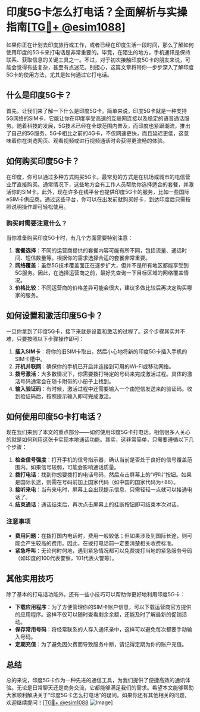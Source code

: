 # 印度5G卡怎么打电话？全面解析与实操指南[[TG💪+ @esim1088](https://t.me/s/esim1088)]

如果你正在计划去印度旅行或工作，或者已经在印度生活一段时间，那么了解如何使用印度的5G卡来打电话是非常重要的。毕竟，在陌生的地方，手机通讯是保持联系、获取信息的关键工具之一。不过，对于初次接触印度5G卡的朋友来说，可能会觉得有些复杂，甚至有点迷茫。别担心，这篇文章将带你一步步深入了解印度5G卡的使用方法，尤其是如何通过它打电话。

## 什么是印度5G卡？

首先，让我们来了解一下什么是印度5G卡。简单来说，印度5G卡就是一种支持5G网络的SIM卡，它能让你在印度享受高速的互联网连接以及稳定的语音通话服务。随着科技的发展，5G技术已经在全球范围内普及，而印度也紧跟潮流，推出了自己的5G服务。5G卡相比之前的4G卡，不仅网速更快，而且延迟更低，这意味着你在浏览网页、观看视频或进行视频通话时会获得更流畅的体验。

## 如何购买印度5G卡？

在印度，你可以通过多种方式购买5G卡。最常见的方式是在机场或城市的电信营业厅直接购买。通常情况下，这些地方会有工作人员帮助你选择适合的套餐，并激活你的SIM卡。此外，现在许多在线平台也提供印度5G卡的服务，比如一些国际eSIM卡供应商。通过这些平台，你可以在出发前就购买好卡，到达印度后只需按照说明操作即可轻松使用。

### 购买时需要注意什么？

当你准备购买印度5G卡时，有几个方面需要特别注意：

1. **套餐选择**：不同的运营商提供的套餐内容可能有所不同，包括流量、通话时间、短信数量等。根据你的需求选择合适的套餐非常重要。
2. **网络覆盖**：虽然5G技术覆盖面正在逐步扩大，但并不是所有地区都能享受到5G服务。因此，在选择运营商之前，最好先查询一下目标区域的网络覆盖情况。
3. **价格比较**：不同运营商的价格差异可能会很大，建议多做比较后再决定购买哪家的服务。

## 如何设置和激活印度5G卡？

一旦你拿到了印度5G卡，接下来就是设置和激活的过程了。这个步骤其实并不难，只要按照以下步骤操作即可：

1. **插入SIM卡**：将你的旧SIM卡取出，然后小心地将新的印度5G卡插入手机的SIM卡槽中。
2. **开机并联网**：确保你的手机已开启并连接到可用的Wi-Fi或移动网络。
3. **拨号激活**：大多数情况下，你需要拨打特定的号码来完成激活过程。具体的激活号码通常会在随卡附带的小册子上找到。
4. **输入验证码**：有时候，激活过程中还需要输入一个由短信发送来的验证码。收到验证码后，按照提示输入即可完成激活。

## 如何使用印度5G卡打电话？

现在我们来到了本文的重点部分——如何使用印度5G卡打电话。相信很多人关心的就是如何利用这张卡实现本地通话功能。其实，这非常简单，只需要遵循以下几个步骤：

1. **检查信号强度**：打开手机的信号指示器，确认当前是否处于良好的信号覆盖范围内。如果信号较弱，可能会影响通话质量。
2. **拨打电话**：找到你想要拨打的电话号码，然后点击屏幕上的“呼叫”按钮。如果是国际长途，则需在号码前加上国家代码（如中国的国家代码为+86）。
3. **接听来电**：当有来电时，屏幕上会出现提示信息，只需轻轻一点就可以接通电话了。
4. **结束通话**：通话结束后，再次点击屏幕上的挂断按钮即可结束本次对话。

### 注意事项

- **费用问题**：在拨打国内电话时，费用一般较低；但如果涉及到国际长途，则可能会产生较高的费用。因此，在拨打电话前一定要清楚相关收费标准。
- **紧急呼叫**：无论何时何地，遇到紧急情况都可以免费拨打当地的紧急服务号码（如印度的100代表警察，101代表火警等）。

## 其他实用技巧

除了基本的打电话功能外，还有一些小技巧可以帮助你更好地利用印度5G卡：

- **下载应用程序**：为了方便管理你的SIM卡账户信息，可以下载运营商官方提供的应用程序。这样不仅可以随时查看剩余余额，还能及时了解最新的促销活动。
- **保存常用号码**：将经常联系的人存入通讯录中，这样可以避免每次都要手动输入号码。
- **定期充值**：为了避免因欠费而导致服务中断，请记得定期为你的账户充值。

## 总结

总的来说，印度5G卡作为一种先进的通信工具，为我们提供了便捷高效的通讯体验。无论是日常聊天还是商务交流，它都能够满足我们的需求。希望本文能够帮助大家顺利解决关于“印度5G卡怎么打电话”的疑问。如果你还有其他相关的问题，欢迎继续提问！[[TG💪+ @esim1088](https://t.me/s/esim1088) ![Image](https://i.postimg.cc/4NQfJmqS/Snipaste-2025-05-13-00-14-12.png)]
